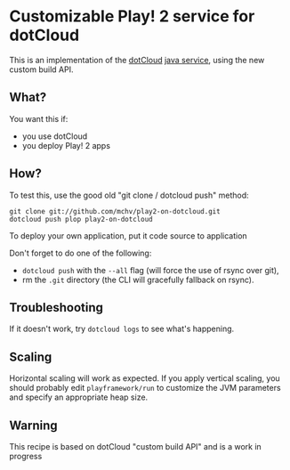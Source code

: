 # Customizable Play! 2 service for dotCloud

This is an implementation of the [dotCloud](http://www.dotcloud.com/) [java service](http://docs.dotcloud.com/services/java/), using the new custom build API.

## What?

You want this if:

- you use dotCloud
- you deploy Play! 2 apps

## How?

To test this, use the good old "git clone / dotcloud push" method:

    git clone git://github.com/mchv/play2-on-dotcloud.git
    dotcloud push plop play2-on-dotcloud

To deploy your own application, put it code source to application

Don't forget to do one of the following:

- ``dotcloud push`` with the ``--all`` flag (will force the use of rsync over git),
- rm the ``.git`` directory (the CLI will gracefully fallback on rsync).

## Troubleshooting

If it doesn't work, try ``dotcloud logs`` to see what's happening.

## Scaling

Horizontal scaling will work as expected. If you apply vertical scaling, you should probably edit ``playframework/run`` to customize the JVM parameters and specify an appropriate heap size.

## Warning

This recipe is based on dotCloud "custom build API" and is a work in progress
